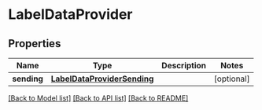 # LabelDataProvider

## Properties
Name | Type | Description | Notes
------------ | ------------- | ------------- | -------------
**sending** | [**LabelDataProviderSending**](LabelDataProviderSending.md) |  | [optional] 

[[Back to Model list]](../README.md#documentation-for-models) [[Back to API list]](../README.md#documentation-for-api-endpoints) [[Back to README]](../README.md)

